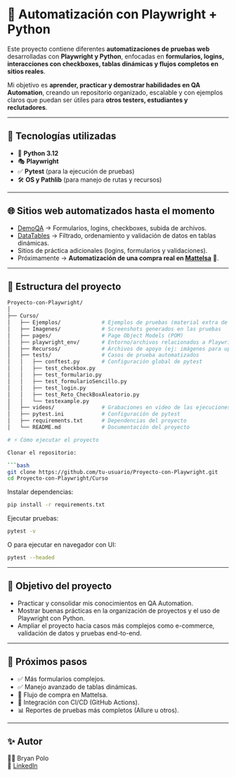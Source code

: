 # 🚀 Automatización con Playwright + Python  

Este proyecto contiene diferentes **automatizaciones de pruebas web** desarrolladas con **Playwright y Python**, enfocadas en **formularios, logins, interacciones con checkboxes, tablas dinámicas y flujos completos en sitios reales**.  

Mi objetivo es **aprender, practicar y demostrar habilidades en QA Automation**, creando un repositorio organizado, escalable y con ejemplos claros que puedan ser útiles para **otros testers, estudiantes y reclutadores**.  

---

## 📌 Tecnologías utilizadas  
- 🐍 **Python 3.12**  
- 🎭 **Playwright**  
- ✅ **Pytest** (para la ejecución de pruebas)  
- 🛠 **OS y Pathlib** (para manejo de rutas y recursos)  

---

## 🌐 Sitios web automatizados hasta el momento  
- [DemoQA](https://demoqa.com/) → Formularios, logins, checkboxes, subida de archivos.  
- [DataTables](https://datatables.net/) → Filtrado, ordenamiento y validación de datos en tablas dinámicas.  
- Sitios de práctica adicionales (logins, formularios y validaciones).  
- Próximamente → **Automatización de una compra real en [Mattelsa](https://www.mattelsa.net/)** 🛒.  

---

## 📂 Estructura del proyecto  
```bash
Proyecto-con-Playwright/
│
├── Curso/                   
│   ├── Ejemplos/             # Ejemplos de pruebas (material extra de práctica)
│   ├── Imagenes/             # Screenshots generados en las pruebas
│   ├── pages/                # Page Object Models (POM)
│   ├── playwright_env/       # Entorno/archivos relacionados a Playwright
│   ├── Recursos/             # Archivos de apoyo (ej: imágenes para upload)
│   ├── tests/                # Casos de prueba automatizados
│   │   ├── conftest.py       # Configuración global de pytest
│   │   ├── test_checkbox.py  
│   │   ├── test_formulario.py
│   │   ├── test_formularioSencillo.py
│   │   ├── test_login.py
│   │   ├── test_Reto_CheckBoxAleatorio.py
│   │   └── testexample.py
│   ├── videos/               # Grabaciones en video de las ejecuciones
│   ├── pytest.ini            # Configuración de pytest
│   ├── requirements.txt      # Dependencias del proyecto
│   └── README.md             # Documentación del proyecto

# ⚡ Cómo ejecutar el proyecto

Clonar el repositorio:

```bash
git clone https://github.com/tu-usuario/Proyecto-con-Playwright.git
cd Proyecto-con-Playwright/Curso
```

Instalar dependencias:

```bash
pip install -r requirements.txt
```

Ejecutar pruebas:

```bash
pytest -v
```

O para ejecutar en navegador con UI:

```bash
pytest --headed
```

---

## 🎯 Objetivo del proyecto

- Practicar y consolidar mis conocimientos en QA Automation.
- Mostrar buenas prácticas en la organización de proyectos y el uso de Playwright con Python.
- Ampliar el proyecto hacia casos más complejos como e-commerce, validación de datos y pruebas end-to-end.

---

## 📌 Próximos pasos

- ✅ Más formularios complejos.
- ✅ Manejo avanzado de tablas dinámicas.
- 🛒 Flujo de compra en Mattelsa.
- 🔗 Integración con CI/CD (GitHub Actions).
- 📊 Reportes de pruebas más completos (Allure u otros).

---

## ✨ Autor

👨‍💻 Bryan Polo  
🔗 [LinkedIn](https://www.linkedin.com/in/bryanpolo/)







